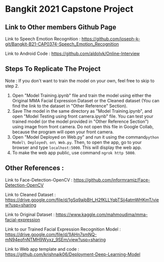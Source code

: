 # Bangkit 2021 Capstone Project
## Link to Other members Github Page

Link to Speech Emotion Recognition : https://github.com/joseph-k-git/Bangkit-B21-CAP0374-Speech_Emotion_Recognition

Link to Android Code : https://github.com/aldolvk/Online-Interview

## Steps To Replicate The Project

Note : If you don't want to train the model on your own, feel free to skip to step 2.

1. Open "Model Training.ipynb" file and train the model using either the Original MMA Facial Expression Dataset or the Cleaned dataset (You can find the link to the dataset in "Other Reference" Section).
2. Save The model in the same directory as "Model Training.ipynb", and open "Model Testing using front camera.ipynb" file. You can test your trained model (or the model provided in "Other Reference Section") using image from front camera. Do not open this file in Google Collab, because the program will open your front camera.
3. Open "Model Deployed on Web.py" and run it using the command`python Model\ Deployed\ on\ Web.py`. Then, to open the app, go to your browser and type `localhost:5000`. This will display the web app.
4. To make the web app public, use command `ngrok http 5000`.

## Other References :

Link to Face-Detection-OpenCV : https://github.com/informramiz/Face-Detection-OpenCV

Link to Cleaned Dataset : https://drive.google.com/file/d/1gSq9ajbBH_H2fKLLYqbTSij4atmWHKmT/view?usp=sharing

Link to Original Dataset : https://www.kaggle.com/mahmoudima/mma-facial-expression

Link to our Trained Facial Expression Recognition Model : https://drive.google.com/file/d/1IAHn7smNQ-mN94eofnNTMH9Wyxz_9SEm/view?usp=sharing

Link to Web app template and code : https://github.com/krishnaik06/Deployment-Deep-Learning-Model
